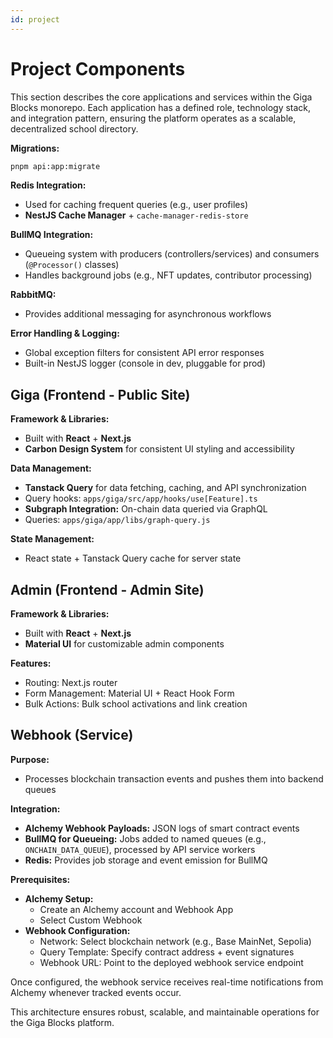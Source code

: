 ```yaml
---
id: project
---
```


# Project Components

This section describes the core applications and services within the Giga Blocks monorepo. Each application has a defined role, technology stack, and integration pattern, ensuring the platform operates as a scalable, decentralized school directory.

**Migrations:**
  ```bash
  pnpm api:app:migrate
  ```

**Redis Integration:**
- Used for caching frequent queries (e.g., user profiles)
- **NestJS Cache Manager** + `cache-manager-redis-store`

**BullMQ Integration:**
- Queueing system with producers (controllers/services) and consumers (`@Processor()` classes)
- Handles background jobs (e.g., NFT updates, contributor processing)

**RabbitMQ:**
- Provides additional messaging for asynchronous workflows

**Error Handling & Logging:**
- Global exception filters for consistent API error responses
- Built-in NestJS logger (console in dev, pluggable for prod)

## Giga (Frontend - Public Site)

**Framework & Libraries:**
- Built with **React** + **Next.js**
- **Carbon Design System** for consistent UI styling and accessibility

**Data Management:**
- **Tanstack Query** for data fetching, caching, and API synchronization
- Query hooks: `apps/giga/src/app/hooks/use[Feature].ts`
- **Subgraph Integration:** On-chain data queried via GraphQL
- Queries: `apps/giga/app/libs/graph-query.js`

**State Management:**
- React state + Tanstack Query cache for server state


## Admin (Frontend - Admin Site)

**Framework & Libraries:**
- Built with **React** + **Next.js**
- **Material UI** for customizable admin components

**Features:**
- Routing: Next.js router
- Form Management: Material UI + React Hook Form
- Bulk Actions: Bulk school activations and link creation


## Webhook (Service)

**Purpose:**
- Processes blockchain transaction events and pushes them into backend queues

**Integration:**
- **Alchemy Webhook Payloads:** JSON logs of smart contract events
- **BullMQ for Queueing:** Jobs added to named queues (e.g., `ONCHAIN_DATA_QUEUE`), processed by API service workers
- **Redis:** Provides job storage and event emission for BullMQ

**Prerequisites:**
- **Alchemy Setup:**
  - Create an Alchemy account and Webhook App
  - Select Custom Webhook
- **Webhook Configuration:**
  - Network: Select blockchain network (e.g., Base MainNet, Sepolia)
  - Query Template: Specify contract address + event signatures
  - Webhook URL: Point to the deployed webhook service endpoint

Once configured, the webhook service receives real-time notifications from Alchemy whenever tracked events occur.


This architecture ensures robust, scalable, and maintainable operations for the Giga Blocks platform.
